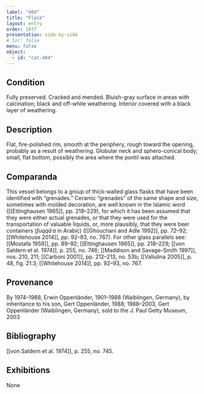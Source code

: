 ```yaml
---
label: "404"
title: "Flask"
layout: entry
order: 1077
presentation: side-by-side
# toc: false
menu: false
object:
  - id: "cat-404"
---
```


## Condition

Fully preserved. Cracked and mended. Bluish-gray surface in areas with calcination; black and off-white weathering. Interior covered with a black layer of weathering.

## Description

Flat, fire-polished rim, smooth at the periphery, rough toward the opening, probably as a result of weathering. Globular neck and sphero-conical body; small, flat bottom, possibly the area where the pontil was attached.

## Comparanda

This vessel belongs to a group of thick-walled glass flasks that have been identified with “grenades.” Ceramic “grenades” of the same shape and size, sometimes with molded decoration, are well known in the Islamic word ([[Ettinghausen 1965]], pp. 218–229), for which it has been assumed that they were either actual grenades, or that they were used for the transportation of valuable liquids, or, more plausibly, that they were beer containers (*fuqqāʿa* in Arabic) ([[Ghouchani and Adle 1992]], pp. 72–92; [[Whitehouse 2014]], pp. 92–93, no. 767). For other glass parallels see: [[Mostafa 1959]], pp. 89–92; [[Ettinghausen 1965]], pp. 218–229; [[von Saldern et al. 1974]], p. 255, no. 746; [[Maddison and Savage-Smith 1997]], nos. 210, 211; [[Carboni 2001]], pp. 212–213, no. 53b; [[Valiulina 2005]], p. 48, fig. 21:3; [[Whitehouse 2014]], pp. 92–93, no. 767.

## Provenance

By 1974–1988, Erwin Oppenländer, 1901–1988 (Waiblingen, Germany), by inheritance to his son, Gert Oppenländer, 1988; 1988–2003, Gert Oppenländer (Waiblingen, Germany), sold to the J. Paul Getty Museum, 2003

## Bibliography

[[von Saldern et al. 1974]], p. 255, no. 745.

## Exhibitions

None